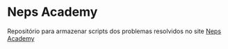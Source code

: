 # Neps Academy

Repositório para armazenar scripts dos problemas resolvidos no site [Neps Academy](https://neps.academy/)
